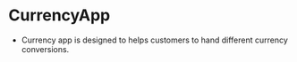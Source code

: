# CurrencyApp
- Currency app is designed to helps customers to hand different currency conversions.

